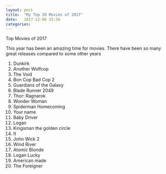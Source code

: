 ```yaml
---
layout: post
title:  "My Top 20 Movies of 2017"
date:   2017-12-06 15:56
categories:
---
```





Top Movies of 2017

This year has been an amazing time for movies. There have been so many great releases compared to some other years

1. Dunkirk
2. Another Wolfcop
3. The Void
4. Bon Cop Bad Cop 2
5. Guardians of the Galaxy
6. Blade Runner 2049
7. Thor: Ragnarok
8. Wonder Woman
9. Spiderman Homecoming
10. Your name
11. Baby Driver
12. Logan
13. Kingsman the golden circle
14. It
15. John Wick 2
16. Wind River
17. Atomic Blonde
18. Logan Lucky
19. American made
20. The Foreigner
